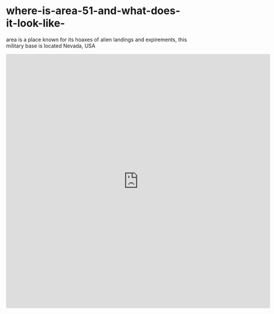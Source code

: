 # where-is-area-51-and-what-does-it-look-like-
<p>area is a place known for its hoaxes of alien landings and expirements, this military base is located Nevada, USA</p>
<div class="mapouter"><div class="gmap_canvas"><iframe width="721" height="693" id="gmap_canvas" src="https://maps.google.com/maps?q=area%2051&t=k&z=13&ie=UTF8&iwloc=&output=embed" frameborder="0" scrolling="no" marginheight="0" marginwidth="0"></iframe><a href="https://123movies-en.org">varied</a></div><style>.mapouter{position:relative;text-align:right;height:693px;width:721px;}.gmap_canvas {overflow:hidden;background:none!important;height:693px;width:721px;}</style></div>

